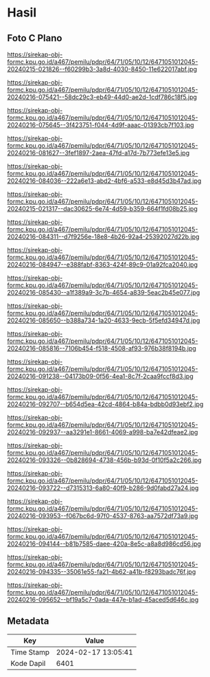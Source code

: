 # Hasil

## Foto C Plano

https://sirekap-obj-formc.kpu.go.id/a467/pemilu/pdpr/64/71/05/10/12/6471051012045-20240215-021826--f60299b3-3a8d-4030-8450-11e622017abf.jpg

https://sirekap-obj-formc.kpu.go.id/a467/pemilu/pdpr/64/71/05/10/12/6471051012045-20240216-075421--58dc29c3-eb49-44d0-ae2d-1cdf786c18f5.jpg

https://sirekap-obj-formc.kpu.go.id/a467/pemilu/pdpr/64/71/05/10/12/6471051012045-20240216-075645--3f423751-f044-4d9f-aaac-01393cb7f103.jpg

https://sirekap-obj-formc.kpu.go.id/a467/pemilu/pdpr/64/71/05/10/12/6471051012045-20240216-081627--3fef1897-2aea-47fd-a17d-7b773efe13e5.jpg

https://sirekap-obj-formc.kpu.go.id/a467/pemilu/pdpr/64/71/05/10/12/6471051012045-20240216-084036--222a6e13-abd2-4bf6-a533-e8d45d3b47ad.jpg

https://sirekap-obj-formc.kpu.go.id/a467/pemilu/pdpr/64/71/05/10/12/6471051012045-20240215-021317--dac30625-6e74-4d59-b359-664f1fd08b25.jpg

https://sirekap-obj-formc.kpu.go.id/a467/pemilu/pdpr/64/71/05/10/12/6471051012045-20240216-084311--d7f9256e-18e8-4b26-92a4-25392027d22b.jpg

https://sirekap-obj-formc.kpu.go.id/a467/pemilu/pdpr/64/71/05/10/12/6471051012045-20240216-084947--e388fabf-8363-424f-89c9-01a92fca2040.jpg

https://sirekap-obj-formc.kpu.go.id/a467/pemilu/pdpr/64/71/05/10/12/6471051012045-20240216-085430--a1f389a9-3c7b-4654-a839-5eac2b45e077.jpg

https://sirekap-obj-formc.kpu.go.id/a467/pemilu/pdpr/64/71/05/10/12/6471051012045-20240216-085650--b388a734-1a20-4633-9ecb-5f5efd34947d.jpg

https://sirekap-obj-formc.kpu.go.id/a467/pemilu/pdpr/64/71/05/10/12/6471051012045-20240216-085816--7106b454-f518-4508-af93-976b38f8194b.jpg

https://sirekap-obj-formc.kpu.go.id/a467/pemilu/pdpr/64/71/05/10/12/6471051012045-20240216-091238--04173b09-0f56-4ea1-8c7f-2caa9fccf8d3.jpg

https://sirekap-obj-formc.kpu.go.id/a467/pemilu/pdpr/64/71/05/10/12/6471051012045-20240216-092707--b654d5ea-42cd-4864-b84a-bdbb0d93ebf2.jpg

https://sirekap-obj-formc.kpu.go.id/a467/pemilu/pdpr/64/71/05/10/12/6471051012045-20240216-092937--aa3291e1-8661-4069-a998-ba7e42dfeae2.jpg

https://sirekap-obj-formc.kpu.go.id/a467/pemilu/pdpr/64/71/05/10/12/6471051012045-20240216-093326--0b828694-4738-456b-b93d-0f10f5a2c266.jpg

https://sirekap-obj-formc.kpu.go.id/a467/pemilu/pdpr/64/71/05/10/12/6471051012045-20240216-093722--d7315313-6a80-40f9-b286-9d0fabd27a24.jpg

https://sirekap-obj-formc.kpu.go.id/a467/pemilu/pdpr/64/71/05/10/12/6471051012045-20240216-093953--f067bc6d-97f0-4537-8763-aa7572df73a9.jpg

https://sirekap-obj-formc.kpu.go.id/a467/pemilu/pdpr/64/71/05/10/12/6471051012045-20240216-094144--b81b7585-daee-420a-8e5c-a8a8d986cd56.jpg

https://sirekap-obj-formc.kpu.go.id/a467/pemilu/pdpr/64/71/05/10/12/6471051012045-20240216-094335--35061e55-fa21-4b62-a41b-f8293badc76f.jpg

https://sirekap-obj-formc.kpu.go.id/a467/pemilu/pdpr/64/71/05/10/12/6471051012045-20240216-095652--bf19a5c7-0ada-447e-b1ad-45aced5d646c.jpg


## Metadata

| Key        | Value               |
| ---------- | ------------------- |
| Time Stamp | 2024-02-17 13:05:41 |
| Kode Dapil | 6401                |



